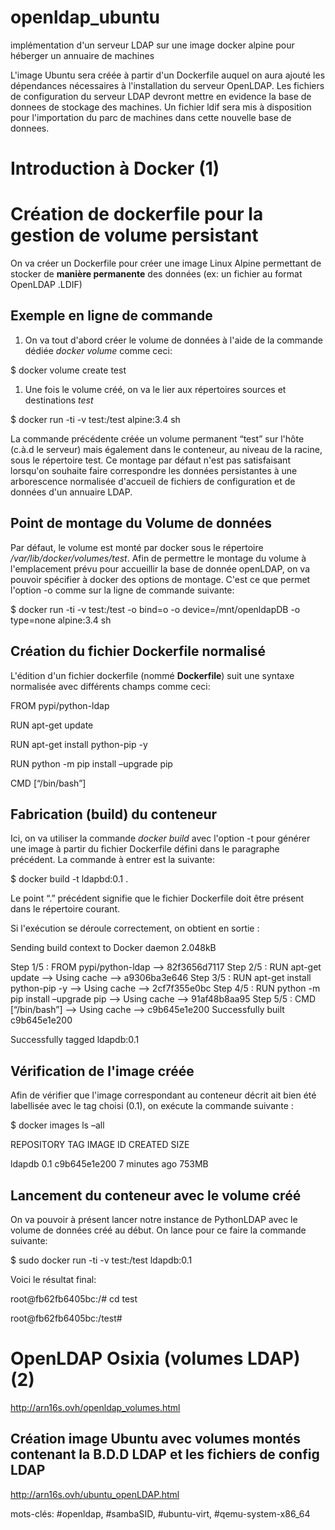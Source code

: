 # openldap_ubuntu
implémentation d'un serveur LDAP sur une image docker alpine pour héberger un annuaire de machines

L'image Ubuntu sera créée à partir d'un Dockerfile auquel on aura ajouté les dépendances nécessaires à l'installation du serveur OpenLDAP.
Les fichiers de configuration du serveur LDAP devront mettre en evidence la base de donnees de stockage des machines. Un fichier ldif sera mis à disposition pour l'importation du parc de machines dans cette nouvelle base de donnees.

# Introduction à Docker (1)

# **Création de dockerfile pour la gestion de volume persistant**
On va créer un Dockerfile pour créer une image Linux Alpine permettant de stocker de **manière permanente** des données (ex: un fichier au format OpenLDAP .LDIF)
## **Exemple en ligne de commande**
1. On va tout d'abord créer le volume de données à l'aide de la commande dédiée *docker volume* comme ceci:

$ docker volume create test

1. Une fois le volume créé, on va le lier aux répertoires sources et destinations *test*

$ docker run -ti -v test:/test alpine:3.4 sh

La commande précédente créée un volume permanent “test” sur l'hôte (c.à.d le serveur) mais également dans le conteneur, au niveau de la racine, sous le répertoire test. Ce montage par défaut n'est pas satisfaisant lorsqu'on souhaite faire correspondre les données persistantes à une arborescence normalisée d'accueil de fichiers de configuration et de données d'un annuaire LDAP.
## **Point de montage du Volume de données**
Par défaut, le volume est monté par docker sous le répertoire */var/lib/docker/volumes/test*. Afin de permettre le montage du volume à l'emplacement prévu pour accueillir la base de donnée openLDAP, on va pouvoir spécifier à docker des options de montage. C'est ce que permet l'option -o comme sur la ligne de commande suivante:

$ docker run -ti -v test:/test -o bind=o -o device=/mnt/openldapDB -o type=none alpine:3.4 sh
## **Création du fichier Dockerfile normalisé**
L'édition d'un fichier dockerfile (nommé **Dockerfile**) suit une syntaxe normalisée avec différents champs comme ceci:

FROM pypi/python-ldap

RUN apt-get update

RUN apt-get install python-pip -y 

RUN python -m pip install –upgrade pip

CMD [“/bin/bash”]
## **Fabrication (build) du conteneur**
Ici, on va utiliser la commande *docker build* avec l'option -t pour générer une image à partir du fichier Dockerfile défini dans le paragraphe précédent. La commande à entrer est la suivante:

$ docker build -t ldapbd:0.1 .

Le point “.” précédent signifie que le fichier Dockerfile doit être présent dans le répertoire courant.

Si l'exécution se déroule correctement, on obtient en sortie :

Sending build context to Docker daemon 2.048kB

Step 1/5 : FROM pypi/python-ldap
—> 82f3656d7117
Step 2/5 : RUN apt-get update
—> Using cache
—> a9306ba3e646
Step 3/5 : RUN apt-get install python-pip -y
—> Using cache
—> 2cf7f355e0bc
Step 4/5 : RUN python -m pip install –upgrade pip
—> Using cache
—> 91af48b8aa95
Step 5/5 : CMD [“/bin/bash”]
—> Using cache
—> c9b645e1e200
Successfully built c9b645e1e200

Successfully tagged ldapdb:0.1
## **Vérification de l'image créée**
Afin de vérifier que l'image correspondant au conteneur décrit ait bien été labellisée avec le tag choisi (0.1), on exécute la commande suivante :

$ docker images ls –all

REPOSITORY TAG IMAGE ID CREATED SIZE

ldapdb 0.1 c9b645e1e200 7 minutes ago 753MB
## **Lancement du conteneur avec le volume créé**
On va pouvoir à présent lancer notre instance de PythonLDAP avec le volume de données créé au début. On lance pour ce faire la commande suivante:

$ sudo docker run -ti -v test:/test ldapdb:0.1

Voici le résultat final:

root@fb62fb6405bc:/# cd test

root@fb62fb6405bc:/test# 


# OpenLDAP Osixia (volumes LDAP) (2)

http://arn16s.ovh/openldap_volumes.html

## Création image Ubuntu avec volumes montés contenant la B.D.D LDAP et les fichiers de config LDAP
http://arn16s.ovh/ubuntu_openLDAP.html


mots-clés: #openldap, #sambaSID, #ubuntu-virt, #qemu-system-x86_64

